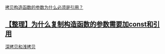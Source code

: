 [拷贝构造函数的参数为什么必须是引用？](https://blog.csdn.net/nwd0729/article/details/47973673)

## [【整理】为什么复制构造函数的参数需要加const和引用](https://www.cnblogs.com/engraver-lxw/p/7580403.html)

[深拷贝和浅拷贝](https://blog.csdn.net/xie389124248/article/details/19507213)